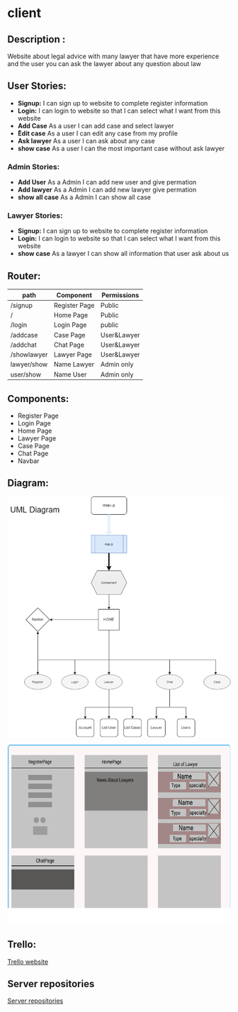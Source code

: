 # client

## Description :

Website about legal advice with many lawyer that have more experience and the user you can ask the lawyer about any question about law

## User Stories:

- **Signup:** I can sign up to website to complete register information
- **Login:** I can login to website so that I can select what I want from this website
- **Add Case** As a user I can add case and select lawyer
- **ُEdit case** As a user I can edit any case from my profile
- **Ask lawyer** As a user I can ask about any case
- **show case** As a user I can the most important case without ask lawyer

### Admin Stories:

- **Add User** As a Admin I can add new user and give permation
- **Add lawyer** As a Admin I can add new lawyer give permation
- **show all case** As a Admin I can show all case

### Lawyer Stories:

- **Signup:** I can sign up to website to complete register information
- **Login:** I can login to website so that I can select what I want from this website
- **show case** As a lawyer I can show all information that user ask about us

## Router:

| path        | Component     | Permissions |
| ----------- | ------------- | ----------- |
| /signup     | Register Page | Public      |
| /           | Home Page     | Public      |
| /login      | Login Page    | public      |
| /addcase    | Case Page     | User&Lawyer |
| /addchat    | Chat Page     | User&Lawyer |
| /showlawyer | Lawyer Page   | User&Lawyer |
| lawyer/show | Name Lawyer   | Admin only  |
| user/show   | Name User     | Admin only  |

## Components:
* Register Page 
* Login Page 
* Home Page
* Lawyer Page
* Case Page
* Chat Page
* Navbar


## Diagram:

![UML Diagrm](https://github.com/MP-Project-Mohammed-Ali/client/blob/main/diagram/UML%20Diagram%20V1.png)

![WireFrame](https://github.com/MP-Project-Mohammed-Ali/client/blob/main/diagram/wireframe.png)

## Trello:
[Trello website](https://trello.com/b/wgen9s3X/mp-project-mohammed-ali)

## Server repositories
[Server repositories](https://github.com/MP-Project-Mohammed-Ali/server)
